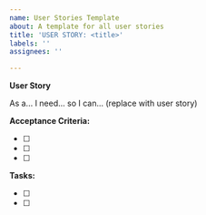 ```yaml
---
name: User Stories Template
about: A template for all user stories
title: 'USER STORY: <title>'
labels: ''
assignees: ''

---
```


**User Story**

As a... I need... so I can... (replace with user story)

**Acceptance Criteria:**

- [ ] 
- [ ]
- [ ]

**Tasks:**

- [ ] 
- [ ]
